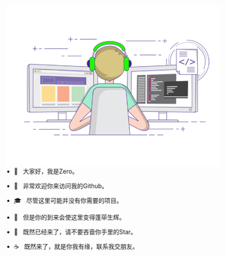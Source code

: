 <img align="right" alt="GIF" src="https://raw.githubusercontent.com/devSouvik/devSouvik/master/gif3.gif" width="500"/>

- 🔭 &nbsp; 大家好，我是Zero。

- 🤔 &nbsp; 非常欢迎你来访问我的Github。

- 🎓 &nbsp; 尽管这里可能并没有你需要的项目。

- 💼 &nbsp; 但是你的到来会使这里变得蓬荜生辉。

- 🌱 &nbsp; 既然已经来了，请不要吝啬你手里的Star。

- ☕ &nbsp; 既然来了，就是你我有缘，联系我交朋友。 
